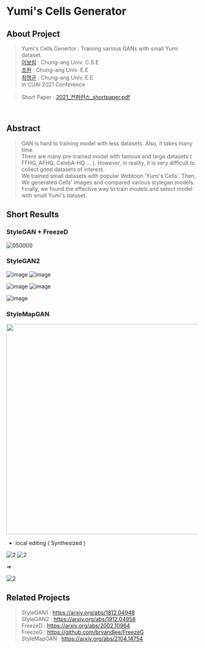 # Yumi's Cells Generator


## About Project
> Yumi's Cells Genertor : Training various GANs with small Yumi dataset.<br/>
> [이보림](https://github.com/bo-lim) : Chung-ang Univ. C.S.E<br/>
> [조원](https://github.com/jo-member)  : Chung-ang Univ. E.E<br/>
> [최명균](https://github.com/chunccc1004) : Chung-ang Univ. E.E<br/>
> in CUAI 2021 Conference

> Short Paper : [2021_컨퍼런스_shortpaper.pdf](https://github.com/bo-lim/Yumis_Cells_Generator/files/7743478/2021_._shortpaper.pdf)

<br/>

## Abstract
> GAN is hard to training model with less datasets. Also, it takes many time. <br/>
> There are many pre-trained model with famous and large datasets ( FFHQ, AFHQ, CelebA-HQ ... ). However, in reality, it is very difficult to collect good datasets of interest.<br/>
> We trained small datasets with popular Webtoon 'Yumi's Cells'. Then, We generated Cells' images and compared various stylegan models. <br/>
> Finally, we found the effective way to train models and select model with small Yumi's dataset.

## Short Results
### StyleGAN + FreezeD

![050000](https://user-images.githubusercontent.com/55435898/131364139-3725b131-23cb-4c68-bfe4-c9113093638c.png)

### StyleGAN2

![image](https://user-images.githubusercontent.com/55435898/131357624-65572331-fab1-4e53-9da1-cd6412f51ec7.png)
![image](https://user-images.githubusercontent.com/55435898/131357786-d70d4514-3060-4307-9e51-c1b902cda75a.png)


![image](https://user-images.githubusercontent.com/55435898/131357643-5d0e5282-814f-4e7d-80e4-989dbd115c0f.png)
![image](https://user-images.githubusercontent.com/55435898/131357820-fd6e0d6d-4fba-431d-92ec-d5d822d3c2b7.png)


![image](https://user-images.githubusercontent.com/55435898/131357662-1642673f-9105-4c67-86cd-c4eadc299ba0.png)


### StyleMapGAN

<img src="https://user-images.githubusercontent.com/55435898/131364273-558ab9d4-3a17-4272-88ad-0e1be1059307.png" height="550">

- local editing ( Synthesized )

![2](https://user-images.githubusercontent.com/55435898/131364747-6d8bf621-1261-4029-ab4f-4fbc61cdf4d9.png) 
![2](https://user-images.githubusercontent.com/55435898/131364779-54573a85-714a-4917-8d6e-182d9aa4f439.png)

=> 

![2](https://user-images.githubusercontent.com/55435898/131364810-83df7342-a958-4216-b1c5-dcdb0cd370c5.png)




## Related Projects
> StyleGAN1 : https://arxiv.org/abs/1812.04948 <br/>
> StyleGAN2 : https://arxiv.org/abs/1912.04958 <br/>
> FreezeD   : https://arxiv.org/abs/2002.10964 <br/>
> FreezeG   : https://github.com/bryandlee/FreezeG <br/>
> StyleMapGAN : https://arxiv.org/abs/2104.14754 <br/>
